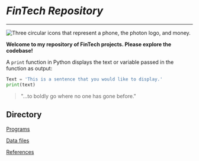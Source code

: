 # *FinTech Repository*
---
![Three circular icons that represent a phone, the photon logo, and money.](images/fintech.png)

**Welcome to my repository of FinTech projects.  Please explore the codebase!**

A `print` function in Python displays the text or variable passed in the function as output:

```python
Text = 'This is a sentence that you would like to display.'
print(text)
```

> "...to boldly go where no one has gone before."

## Directory

[Programs](code)

[Data files](data)

[References](references)


